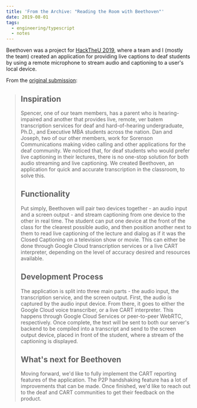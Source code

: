 ```yaml
---
title: 'From the Archive: "Reading the Room with Beethoven"'
date: 2019-08-01
tags:
  - engineering/typescript
  - notes
---
```

Beethoven was a project for [HackTheU 2019](https://hacktheu-2019.devpost.com/), where a team and I (mostly the team) created an application for providing live captions to deaf students by using a remote microphone to stream audio and captioning to a user's local device.

From the [original submission](https://devpost.com/software/beethoven-t9ud86):

> ## Inspiration
>
> Spencer, one of our team members, has a parent who is hearing-impaired and another that provides live, remote, ver batem transcription services for deaf and hard-of-hearing undergraduate, Ph.D., and Executive MBA students across the nation. Dan and Joseph, two of our other members, work for Sorenson Communications making video calling and other applications for the deaf community. We noticed that, for deaf students who would prefer live captioning in their lectures, there is no one-stop solution for both audio streaming and live captioning. We created Beethoven, an application for quick and accurate transcription in the classroom, to solve this.
>
> ## Functionality
>
> Put simply, Beethoven will pair two devices together - an audio input and a screen output - and stream captioning from one device to the other in real time. The student can put one device at the front of the class for the clearest possible audio, and then position another next to them to read live captioning of the lecture and dialog as if it was the Closed Captioning on a television show or movie. This can either be done through Google Cloud transcription services or a live CART interpreter, depending on the level of accuracy desired and resources available.
>
> ## Development Process
>
> The application is split into three main parts - the audio input, the transcription service, and the screen output. First, the audio is captured by the audio input device. From there, it goes to either the Google Cloud voice transcriber, or a live CART interpreter. This happens through Google Cloud Services or peer-to-peer WebRTC, respectively. Once complete, the text will be sent to both our server's backend to be compiled into a transcript and send to the screen output device, placed in front of the student, where a stream of the captioning is displayed.
>
> ## What's next for Beethoven
>
> Moving forward, we'd like to fully implement the CART reporting features of the application. The P2P handshaking feature has a lot of improvements that can be made. Once finished, we'd like to reach out to the deaf and CART communities to get their feedback on the product.
